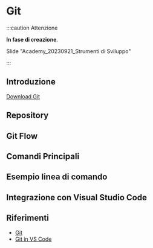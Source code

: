 
# Git

:::caution Attenzione

**In fase di creazione**.

Slide "Academy_20230921_Strumenti di Sviluppo"

:::

## Introduzione

[Download Git](https://git-scm.com/downloads)

## Repository

## Git Flow

## Comandi Principali

<!-- ## Branch e Merge
Lasciare da fare a Thomas 
Guarda https://code.visualstudio.com/docs/sourcecontrol/overview -->

## Esempio linea di comando

## Integrazione con Visual Studio Code

## Riferimenti
* [Git](https://git-scm.com/)
* [Git in VS Code](https://code.visualstudio.com/docs/sourcecontrol/overview)